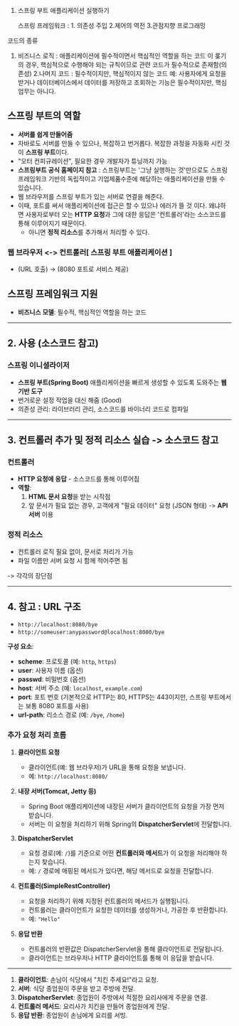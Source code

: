 
1. 스프링 부트 애플리케이션 실행하기


   스프링 프레임워크 : 1. 의존성 주입 2.제어의 역전 3.관점지향 프로그래밍

코드의 종류
   1. 비즈니스 로직 : 애플리케이션에 필수적이면서 핵심적인 역할을 하는 코드
   이 롲기의 경우, 핵심적으로 수행해야 되는 규칙이므로 관련 코드가 필수적으로 존재함(의존성)
   2.나머지 코드 : 필수적이지만, 핵심적이지 않는 코드
    예: 사용자에게 요청을 받거나 데이터베이스에서 데이터를 저장하고 조회하는 기능은 필수적이지만, 핵심업무는 아니다.
   
## 스프링 부트의 역할
- **서버를 쉽게 만들어줌**
- 자바로도 서버를 만들 수 있으나, 복잡하고 번거롭다. 복잡한 과정을 자동화 시킨 것이 **스프링 부트**이다.
- "오터 컨피규레이션", 필요한 경우 개발자가 튜닝까지 가능
- **스프링부트 공식 홈페이지 참고** : 스프링부트는 '그냥 실행하는 것'만으로도 스프링 프레임워크 기반의 독립적이고 기업제품수준에 해당하는 애플리케이션을 만들 수 있습니다.
- 웹 브라우저를 스프링 부트가 있는 서버로 연결을 해준다.
- 이때, 포트를 써서 애플리케이션에 접근은 할 수 있으나 에러가 뜰 것 이다. 왜냐하면 사용자로부터 오는 **HTTP 요청**과 그에 대한 응답은 '컨트롤러'라는 소스코드를 통해 이루어지기 때문이다.
  - 아니면 **정적 리소스**를 추가해서 처리할 수 있다.

### 웹 브라우저 <-> 컨트롤러[ 스프링 부트 애플리케이션 ]
- (URL 호출) -> (8080 포트로 서비스 제공)

## 스프링 프레임워크 지원
- **비즈니스 모델**: 필수적, 핵심적인 역할을 하는 코드

---

## 2. 사용 (소스코드 참고)

### 스프링 이니셜라이저
- **스프링 부트(Spring Boot)** 애플리케이션을 빠르게 생성할 수 있도록 도와주는 **웹 기반 도구**
- 번거로운 설정 작업을 대신 해줌 (Good)
- 의존성 관리: 라이브러리 관리, 소스코드를 바이너리 코드로 컴파일

---

## 3. 컨트롤러 추가 및 정적 리소스 실습 -> 소스코드 참고

### 컨트롤러
- **HTTP 요청에 응답** - 소스코드를 통해 이루어짐
- **역할**:
  1. **HTML 문서 요청**을 받는 시작점
  2. 앞 문서가 필요 없는 경우, 고객에게 "필요 데이터" 요청 (JSON 형태) -> **API 서버** 이용

### 정적 리소스
- 컨트롤러 로직 필요 없이, 문서로 처리가 가능
- 파일 이름만 서버 요청 시 함께 적어주면 됨

-> 각각의 장단점

---

## 4. 참고 : URL 구조
- `http://localhost:8080/bye`
- `http://someuser:anypassword@localhost:8080/bye`

**구성 요소**:
- **scheme**: 프로토콜 (예: `http`, `https`)
- **user**: 사용자 이름 (옵션)
- **passwd**: 비밀번호 (옵션)
- **host**: 서버 주소 (예: `localhost`, `example.com`)
- **port**: 포트 번호 (기본적으로 HTTP는 80, HTTPS는 443이지만, 스프링 부트에서는 보통 8080 포트를 사용)
- **url-path**: 리소스 경로 (예: `/bye`, `/home`)



### 추가 요청 처리 흐름

1. **클라이언트 요청**
   - 클라이언트(예: 웹 브라우저)가 URL을 통해 요청을 보냅니다.
   - 예: `http://localhost:8080/`

2. **내장 서버(Tomcat, Jetty 등)**  
   - Spring Boot 애플리케이션에 내장된 서버가 클라이언트의 요청을 가장 먼저 받습니다.  
   - 서버는 이 요청을 처리하기 위해 Spring의 **DispatcherServlet**에 전달합니다.

3. **DispatcherServlet**  
   - 요청 경로(예: `/`)를 기준으로 어떤 **컨트롤러와 메서드**가 이 요청을 처리해야 하는지 찾습니다.  
   - 예: `/` 경로에 매핑된 메서드가 있다면, 해당 메서드로 요청을 전달합니다.

4. **컨트롤러(SimpleRestController)**  
   - 요청을 처리하기 위해 지정된 컨트롤러의 메서드가 실행됩니다.  
   - 컨트롤러는 클라이언트가 요청한 데이터를 생성하거나, 가공한 후 반환합니다.
   - 예: `"Hello"`

5. **응답 반환**
   - 컨트롤러의 반환값은 DispatcherServlet을 통해 클라이언트로 전달됩니다.  
   - 클라이언트는 브라우저나 HTTP 클라이언트를 통해 이 응답을 받습니다.

---

1. **클라이언트**: 손님이 식당에서 "치킨 주세요!"라고 요청.
2. **서버**: 식당 종업원이 주문을 받고 주방에 전달.
3. **DispatcherServlet**: 종업원이 주방에서 적절한 요리사에게 주문을 연결.
4. **컨트롤러 메서드**: 요리사가 치킨을 만들어 종업원에게 전달.
5. **응답 반환**: 종업원이 손님에게 요리를 서빙.
